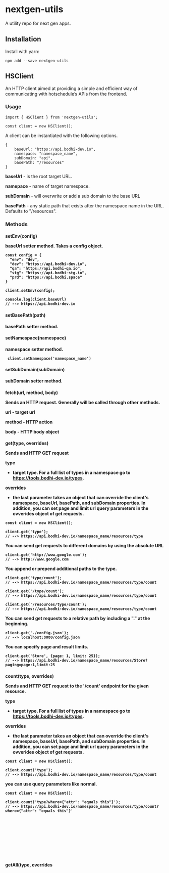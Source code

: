 # nextgen-utils

A utility repo for next gen apps.

## Installation

Install with yarn:

```
npm add --save nextgen-utils
```

## HSClient

An HTTP client aimed at providing a simple and efficient way of communicating with hotschedule’s APIs from the frontend. 

### Usage

```
import { HSClient } from 'nextgen-utils';

const client = new HSClient();

```

A client can be instantiated with the following options.

```
{
    baseUrl: "https://api.bodhi-dev.io", 
    namespace: "namespace_name", 
    subDomain: "api", 
    basePath: "/resources"
}
```

**baseUrl** - is the root target URL.  

**namepace** - name of target namespace.

**subDomain** - will overwrite or add a sub domain to the base URL

**basePath** - any static path that exists after the namespace name in the URL.  Defaults to "/resources".

### Methods

#### setEnv(config<Object>)


baseUrl setter method. Takes a config object. 

```
const config = {
  "env": "dev",
  "dev": "https://api.bodhi-dev.io",
  "qa": "https://api.bodhi-qa.io",
  "stg": "https://api.bodhi-stg.io",
  "prd": "https://api.bodhi.space"
}

client.setEnv(config);

console.log(client.baseUrl)
// --> https://api.bodhi-dev.io
```

#### setBasePath(path<String>)

basePath setter method.

#### setNamespace(namespace<String>)

namespace setter method.

```
 client.setNamespace('namespace_name')
```

#### setSubDomain(subDomain<String>)

subDomain setter method.

#### fetch(url<String>, method<String>, body<Object>)

Sends an HTTP request. Generally will be called through other methods.

**url** - target url 

**method** - HTTP action

**body** - HTTP body object

#### get(type<String>, overrides<Object>)

Sends and HTTP GET request

**type** 
- target type. For a full list of types in a namespace go to https://tools.bodhi-dev.io/types. 

**overrides** 
- the last parameter takes an object that can override the client's namespace, baseUrl, basePath, and subDomain properties. In addition, you can set page and limit url query parameters in the ovverides object of get requests. 

```
const client = new HSClient();

client.get('type');
// --> https://api.bodhi-dev.io/namespace_name/resources/type
```

You can send get requests to different domains by using the absolute URL

```
client.get('http://www.google.com');
// --> http://www.google.com
```

You append or prepend additional paths to the type.

```
client.get('type/count');
// --> https://api.bodhi-dev.io/namespace_name/resources/type/count

client.get('/type/count');
// --> https://api.bodhi-dev.io/namespace_name/resources/type/count

client.get('/resources/type/count');
// --> https://api.bodhi-dev.io/namespace_name/resources/type/count
```

You can send get requests to a relative path by including a "." at the beginning.  

```
client.get('./config.json');
// --> localhost:8080/config.json
```


You can specify page and result limits.  

```
client.get('Store', {page: 1, limit: 25});
// --> https://api.bodhi-dev.io/namespace_name/resources/Store?paging=page:1,limit:25
```

#### count(type<String>, overrides<Object>)

Sends and HTTP GET request to the '/count' endpoint for the given resource.

**type** 
- target type. For a full list of types in a namespace go to https://tools.bodhi-dev.io/types. 

**overrides** 
- the last parameter takes an object that can override the client's namespace, baseUrl, basePath, and subDomain properties. In addition, you can set page and limit url query parameters in the ovverides object of get requests. 

```
const client = new HSClient();

client.count('type');
// --> https://api.bodhi-dev.io/namespace_name/resources/type/count
```


you can use query parameters like normal. 

```
const client = new HSClient();

client.count('type?where={"attr": "equals this"}');
// --> https://api.bodhi-dev.io/namespace_name/resources/type/count?where={"attr": "equals this"}'
```

#### getAll(type<String>, overrides<Object>)

Will get all of a given resource in the database.

**type** 
- target type. For a full list of types in a namespace go to https://tools.bodhi-dev.io/types. 

**overrides** 
- the last parameter takes an object that can override the client's namespace, baseUrl, basePath, and subDomain properties. In addition, you can set page and limit url query parameters in the ovverides object of get requests. 

```
const client = new HSClient();

client.getAll('type');
// --> will aggregate the results of the following
// --> https://api.bodhi-dev.io/namespace_name/resources/type?paging=page:1,limit:100
// --> https://api.bodhi-dev.io/namespace_name/resources/type?paging=page:2,limit:100
// --> https://api.bodhi-dev.io/namespace_name/resources/type?paging=page:3,limit:100
//etc..
```


you can use query parameters like normal. 

```
const client = new HSClient();

client.count('type?where={"attr": "equals this"}');
// --> https://api.bodhi-dev.io/namespace_name/resources/type/count?where={"attr": "equals this"}'
```


#### post(type<String>, body,Object>, overrides<Object>)

Sends and HTTP POST request

**type** - target type or path. 

**body** - HTTP body object

**overrides** - the last parameter takes an object that can override the client's namespace, baseUrl, basePath, and subDomain properties.

#### put(type<String>, body,Object>, overrides<Object>)

Sends and HTTP POST request

**type** - target type or path. 

**body** - HTTP body object

**overrides** - the last parameter takes an object that can override the client's namespace, baseUrl, basePath, and subDomain properties.

#### upsert(type<String>, body,Object>, overrides<Object>)

Sends and HTTP POST request

**type** - target type or path.

**body** - HTTP body object

**overrides** - the last parameter takes an object that can override the client's namespace, baseUrl, basePath, and subDomain properties.

#### query()

Returns a bodhi-query-builder object. For more docs on bodhi-query-builder visit https://bitbucket.org/redbookplatform/bodhi-query-builder

```
const query = client.query()
                .select('fields, to, return')
                .from('TypeName')
                .where({
                    attr: 'equals this'
                });

client.get(query.toUri())
// --> https://api.bodhi-dev.io/namespace_name/resources/TypeName?fields=fields,to,return&where={"attr": "equals this"}
```

#### me()

Sends a get request to /me which return user information.

```
client.me()
// --> https://api.bodhi-dev.io/me
```

#### asURI()

Returns a new instance of HSClient that returns URI's instead of making request to them.

```
client.asURI().get('Type')
// returns https://api.bodhi-dev.io/namespace_name/resources/Type
```

#### vertx(name<String>)

Returns a new instance of HSClient that changes the subDomain and basePath to point to our vertx services.

**name** - will get appended to the basePath ('/controllers/vertx/{name}' ).

```
client.vertx('upload').post('path/to/file.jpeg')
// --> https://api.bodhi-dev.io/namespace_name/controllers/vertx/Type/upload/path/to/file.jpeg
```

#### applyMiddleware(middlewares<Array>)

Overwrites the fetch function to augment functionality. 

**middlewares** - an array of middleware functions.

## addRxjsMiddleware

Augments HSClient fetch method to return observable.

## addLoggerMiddleware

Augments HSClient to log the request to the console.







## Testing

From the repo root:

```
npm test
```

## Dev Notes

You can write your own middleware with the following format.  

```
const newMiddleWare = (client) => {
        return (next) => {
            return (url, method, body) => {
                return next(url, method, body);
            }
        }
    };
```



## Contributing


### Local
To contribute, please create a new local branch with the same name as your JIRA ticket (e.g NGINTW-9999).  When commiting, message format shoudld look like this:

```
[<JIRA ticket>] <Your commit message here> 
```


Here's an example:

```
[NGINTW-9999] It's over 9000!!!.
```


If typing the JIRA ticket is too tedious, git can automatically prepend the ticket number to your commit message if you symlink the `prepare-commit-msg` script in `gitHooks`.  

Run `setup_git_hooks.sh` to symlink hooks in `gitHooks` folder.


### Pull Request
When code looks good, push your branch and make a PR at:

https://github.com/hotschedules/nextgen-utils/pulls